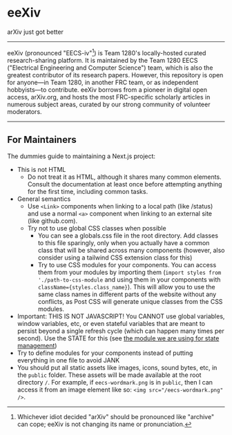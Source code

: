 # eeXiv

arXiv just got better

---

eeXiv (pronounced "EECS-iv"[^1]) is Team 1280's locally-hosted curated research-sharing platform.
It is maintained by the Team 1280 EECS ("Electrical Engineering and Computer Science") team, which is also the greatest contributor of its research papers.
However, this repository is open for anyone—in Team 1280, in another FRC team, or as independent hobbyists—to contribute.
eeXiv borrows from a pioneer in digital open access, arXiv.org, and hosts the most FRC-specific scholarly articles in numerous subject areas, curated by our strong community of volunteer moderators.

[^1]: Whichever idiot decided "arXiv" should be pronounced like "archive" can cope; eeXiv is not changing its name or pronunciation.

---

## For Maintainers

The dummies guide to maintaining a Next.js project:

- This is not HTML
  - Do not treat it as HTML, although it shares many common elements. Consult the documentation at least once before attempting anything for the first time, including common tasks.
- General semantics
  - Use `<Link>` components when linking to a local path (like /status) and use a normal `<a>` component when linking to an external site (like github.com).
  - Try not to use global CSS classes when possible
    - You can see a globals.css file in the root directory. Add classes to this file sparingly, only when you actually have a common class that will be shared across many components (however, also consider using a tailwind CSS extension class for this)
    - Try to use CSS modules for your components. You can access them from your modules by importing them (`import styles from './path-to-css-module` and using them in your components with `className={styles.class_name}`). This will allow you to use the same class names in different parts of the website without any conflicts, as Post CSS will generate unique classes from the CSS modules.
- Important: THIS IS NOT JAVASCRIPT! You CANNOT use global variables, window variables, etc, or even stateful variables that are meant to persist beyond a single refresh cycle (which can happen many times per second). Use the STATE for this (see [the module we are using for state management](https://github.com/pmndrs/zustand))
- Try to define modules for your components instead of putting everything in one file to avoid JANK
- You should put all static assets like images, icons, sound bytes, etc, in the `public` folder. These assets will be made available at the root directory `/`. For example, if `eecs-wordmark.png` is in `public`, then I can access it from an image element like so: `<img src="/eecs-wordmark.png" />`.
